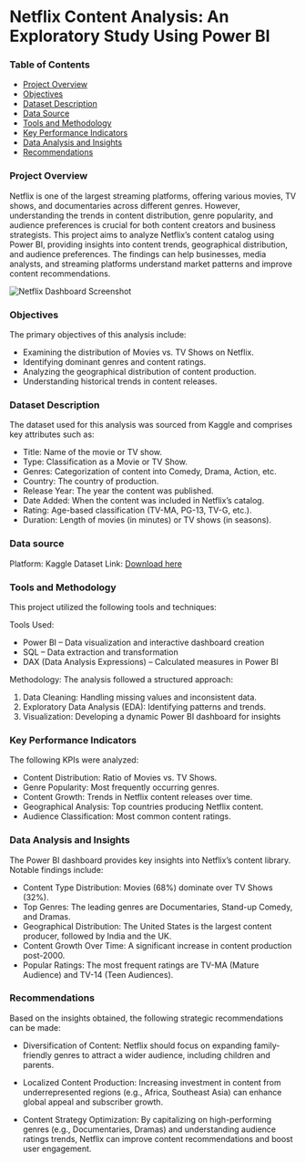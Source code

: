 # Netflix Content Analysis: An Exploratory Study Using Power BI

### Table of Contents
- [Project Overview](#project-overview)
- [Objectives](#objectives)
- [Dataset Description](#dataset-description)
- [Data Source](#data-source)
- [Tools and Methodology](#tools-and-methodology)
- [Key Performance Indicators](#key-performance-indicators)
- [Data Analysis and Insights](#data-analysis-and-insights)
- [Recommendations](#recommendations)
  
### Project Overview
Netflix is one of the largest streaming platforms, offering various movies, TV shows, and documentaries across different genres. However, understanding the trends in content distribution, genre popularity, and audience preferences is crucial for both content creators and business strategists.
This project aims to analyze Netflix’s content catalog using Power BI, providing insights into content trends, geographical distribution, and audience preferences. The findings can help businesses, media analysts, and streaming platforms understand market patterns and improve content recommendations.

![Netflix Dashboard Screenshot](https://github.com/user-attachments/assets/35529bc0-c5c7-4cc0-9a9b-36ee304fae66)

### Objectives
The primary objectives of this analysis include:
- Examining the distribution of Movies vs. TV Shows on Netflix.
- Identifying dominant genres and content ratings.
- Analyzing the geographical distribution of content production.
- Understanding historical trends in content releases.

### Dataset Description
The dataset used for this analysis was sourced from Kaggle and comprises key attributes such as:

- Title: Name of the movie or TV show.
- Type: Classification as a Movie or TV Show.
- Genres: Categorization of content into Comedy, Drama, Action, etc.
- Country: The country of production.
- Release Year: The year the content was published.
- Date Added: When the content was included in Netflix’s catalog.
- Rating: Age-based classification (TV-MA, PG-13, TV-G, etc.).
- Duration: Length of movies (in minutes) or TV shows (in seasons).

### Data source
Platform: Kaggle
Dataset Link: [Download here](https://www.kaggle.com/datasets/shivamb/netflix-shows)

### Tools and Methodology
This project utilized the following tools and techniques:

Tools Used:
- Power BI – Data visualization and interactive dashboard creation
- SQL – Data extraction and transformation
- DAX (Data Analysis Expressions) – Calculated measures in Power BI

Methodology:
The analysis followed a structured approach:
1. Data Cleaning: Handling missing values and inconsistent data.
2. Exploratory Data Analysis (EDA): Identifying patterns and trends.
3. Visualization: Developing a dynamic Power BI dashboard for insights

### Key Performance Indicators
The following KPIs were analyzed:

- Content Distribution: Ratio of Movies vs. TV Shows.
- Genre Popularity: Most frequently occurring genres.
- Content Growth: Trends in Netflix content releases over time.
- Geographical Analysis: Top countries producing Netflix content.
- Audience Classification: Most common content ratings.

### Data Analysis and Insights
The Power BI dashboard provides key insights into Netflix’s content library. Notable findings include:

- Content Type Distribution: Movies (68%) dominate over TV Shows (32%).
- Top Genres: The leading genres are Documentaries, Stand-up Comedy, and Dramas.
- Geographical Distribution: The United States is the largest content producer, followed by India and the UK.
- Content Growth Over Time: A significant increase in content production post-2000.
-  Popular Ratings: The most frequent ratings are TV-MA (Mature Audience) and TV-14 (Teen Audiences).

### Recommendations
Based on the insights obtained, the following strategic recommendations can be made:

- Diversification of Content: Netflix should focus on expanding family-friendly genres to attract a wider audience, including children and parents.

- Localized Content Production: Increasing investment in content from underrepresented regions (e.g., Africa, Southeast Asia) can enhance global appeal and subscriber growth.

- Content Strategy Optimization: By capitalizing on high-performing genres (e.g., Documentaries, Dramas) and understanding audience ratings trends, Netflix can improve content recommendations and boost user engagement.

